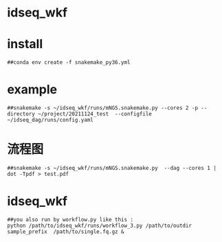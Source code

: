 # idseq_wkf

# install
	##conda env create -f snakemake_py36.yml
# example
	##snakemake -s ~/idseq_wkf/runs/mNGS.snakemake.py --cores 2 -p --directory ~/project/20211124_test  --configfile ~/idseq_dag/runs/config.yaml
# 流程图
	##snakemake -s ~/idseq_wkf/runs/mNGS.snakemake.py  --dag --cores 1 | dot -Tpdf > test.pdf
# idseq_wkf
	##you also run by workflow.py like this :
	python /path/to/idseq_wkf/runs/workflow_3.py /path/to/outdir  sample_prefix  /path/to/single.fq.gz &
